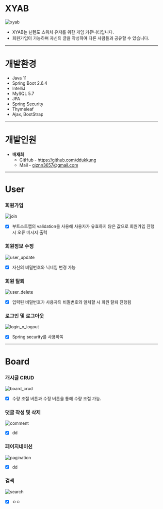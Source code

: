 # XYAB
![xyab](https://user-images.githubusercontent.com/88926356/162677238-11d72030-e401-433d-b872-824b849d0e54.jpg)

* XYAB는 닌텐도 스위치 유저를 위한 게임 커뮤니티입니다.
* 회원가입이 가능하며 자신의 글을 작성하여 다른 사람들과 공유할 수 있습니다.

***

# 개발환경

  * Java 11
  * Spring Boot 2.6.4
  * IntelliJ
  * MySQL 5.7
  * JPA
  * Spring Security
  * Thymeleaf
  * Ajax, BootStrap

***
# 개발인원

* **배재희**
  * GitHub - https://github.com/ddukkung
  * Mail   - gjznn3657@gmail.com

***
# User

### 회원가입
![join](https://user-images.githubusercontent.com/88926356/162678606-0b5d8198-9fad-4f03-bf39-950f48a41e48.gif)
- [x] 부트스트랩의 validation을 사용해 사용자가 유효하지 않은 값으로 회원가입 진행 시 오류 메시지 출력

### 회원정보 수정
![user_update](https://user-images.githubusercontent.com/88926356/162683862-a1d37f57-5c50-43f2-a959-77800d927adb.gif)
- [x] 자신의 비밀번호와 닉네임 변경 가능

### 회원 탈퇴
![user_delete](https://user-images.githubusercontent.com/88926356/162684150-ba03a070-17b1-42fc-9f9d-39abf4d5f183.gif)
- [x] 입력된 비밀번호가 사용자의 비밀번호와 일치할 시 회원 탈퇴 진행됨

### 로그인 및 로그아웃
![login_n_logout](https://user-images.githubusercontent.com/88926356/162684370-d59a02b8-84c6-4044-ac05-4bf402b97ded.gif)
- [x] Spring security를 사용하여 

***

# Board

### 개시글 CRUD
![board_crud](https://user-images.githubusercontent.com/88926356/162692801-fe209682-e993-4eee-bda1-3383ec606e24.gif)
- [x] 수량 조절 버튼과 수정 버튼을 통해 수량 조절 가능.

### 댓글 작성 및 삭제
![comment](https://user-images.githubusercontent.com/88926356/162692952-19a94296-a804-4e52-828c-05f6da25178b.gif)
- [x] dd

### 페이지네이션
![pagination](https://user-images.githubusercontent.com/88926356/162693125-b57ba955-e2fd-4654-920e-c799ad002105.gif)
- [x] dd

### 검색
![search](https://user-images.githubusercontent.com/88926356/162693181-febcb68f-8171-46c5-b333-f17f49e302c4.gif)
- [x] ㅇㅇ
